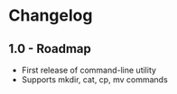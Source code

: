 Changelog
=========

1.0 - Roadmap
-------------
+ First release of command-line utility
+ Supports mkdir, cat, cp, mv commands